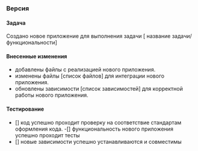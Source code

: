 ### Версия

#### Задача
Создано новое приложение для выполнения задачи [ название задачи/функциональности]

#### Внесенные изменения
- добавлены файлы с реализацией нового приложения.
- изменены файлы [список файлов] для интеграции нового приложения.
- обновлены зависимости [список зависимостей] для корректной работы нового приложения.

#### Тестирование
- [] код успешно проходит проверку на соответствие стандартам оформления кода.
-[] функциональность нового приложения успешно проходит тесты
- [] новые зависимости успешно устанавливаются и совместимы
